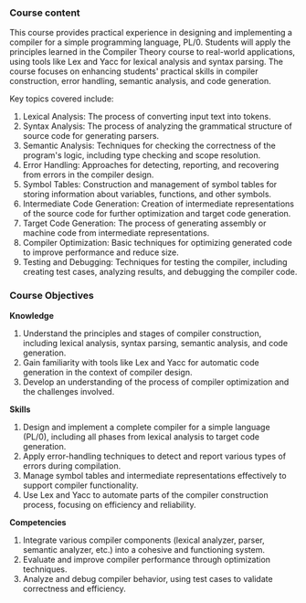 ### **Course content**

This course provides practical experience in designing and implementing a compiler for a simple programming language, PL/0. Students will apply the principles learned in the Compiler Theory course to real-world applications, using tools like Lex and Yacc for lexical analysis and syntax parsing. The course focuses on enhancing students' practical skills in compiler construction, error handling, semantic analysis, and code generation.

Key topics covered include:

1. Lexical Analysis: The process of converting input text into tokens.
2. Syntax Analysis: The process of analyzing the grammatical structure of source code for generating parsers.
3. Semantic Analysis: Techniques for checking the correctness of the program's logic, including type checking and scope resolution.
4. Error Handling: Approaches for detecting, reporting, and recovering from errors in the compiler design.
5. Symbol Tables: Construction and management of symbol tables for storing information about variables, functions, and other symbols.
6. Intermediate Code Generation: Creation of intermediate representations of the source code for further optimization and target code generation.
7. Target Code Generation: The process of generating assembly or machine code from intermediate representations.
8. Compiler Optimization: Basic techniques for optimizing generated code to improve performance and reduce size.
9. Testing and Debugging: Techniques for testing the compiler, including creating test cases, analyzing results, and debugging the compiler code.

### **Course Objectives**

**Knowledge**

1. Understand the principles and stages of compiler construction, including lexical analysis, syntax parsing, semantic analysis, and code generation.
2. Gain familiarity with tools like Lex and Yacc for automatic code generation in the context of compiler design.
3. Develop an understanding of the process of compiler optimization and the challenges involved.

**Skills**

1. Design and implement a complete compiler for a simple language (PL/0), including all phases from lexical analysis to target code generation.
2. Apply error-handling techniques to detect and report various types of errors during compilation.
3. Manage symbol tables and intermediate representations effectively to support compiler functionality.
4. Use Lex and Yacc to automate parts of the compiler construction process, focusing on efficiency and reliability.

**Competencies**

1. Integrate various compiler components (lexical analyzer, parser, semantic analyzer, etc.) into a cohesive and functioning system.
2. Evaluate and improve compiler performance through optimization techniques.
3. Analyze and debug compiler behavior, using test cases to validate correctness and efficiency.